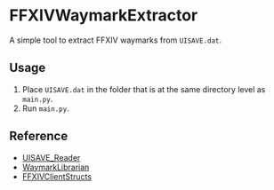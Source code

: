 # FFXIVWaymarkExtractor
A simple tool to extract FFXIV waymarks from `UISAVE.dat`.

## Usage
1. Place `UISAVE.dat` in the folder that is at the same directory level as `main.py`.
2. Run `main.py`.

## Reference
- [UISAVE_Reader](https://github.com/PunishedPineapple/UISAVE_Reader)
- [WaymarkLibrarian](https://github.com/PunishedPineapple/WaymarkLibrarian#game-data-format)
- [FFXIVClientStructs](https://github.com/aers/FFXIVClientStructs/blob/main/FFXIVClientStructs/FFXIV/Client/UI/Misc/UiSavePackModule.cs)
